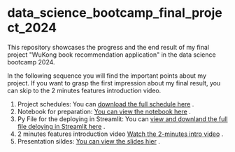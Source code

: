 # data_science_bootcamp_final_project_2024

This repository showcases the progress and the end result of my final project "WuKong book recommendation application" in the data science bootcamp 2024. 

In the following sequence you will find the important points about my project. If you want to grasp the first impression about my final result, you can skip to the 2 minutes features introduction video. 

1. Project schedules: You can [download the full schedule here](https://github.com/Alex-MWLee/data_science_bootcamp_final_project_2024/blob/main/Project_schedules_plan.xlsx) .
2. Notebook for preparation: [You can view the notebook here](https://github.com/Alex-MWLee/data_science_bootcamp_final_project_2024/blob/main/Final_project_Playground.ipynb) .
3. Py File for the deploying in Streamlit: You can [view and downland the full file deloying in Streamlit here](https://github.com/Alex-MWLee/data_science_bootcamp_final_project_2024/blob/main/final_app_streamlit.py) .
4. 2 minutes features introduction video [Watch the 2-minutes intro video](https://drive.google.com/file/d/12kfNUgywlSO6SiCKQ2uHV5oaFzJR9txN/view?usp=sharing) .
5. Presentation sildes: [You can view the slides hier](https://docs.google.com/presentation/d/1FgzX5JwOfsKVQG_JE6rEpWz9QtWFjubE1k12nKjA3LU/edit?usp=sharing) .
